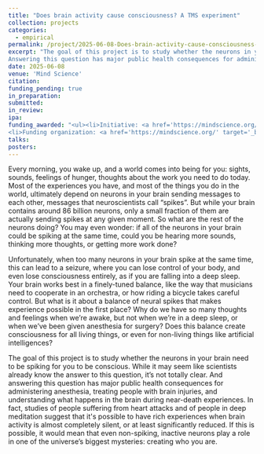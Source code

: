 ```yaml
---
title: "Does brain activity cause consciousness? A TMS experiment"
collection: projects
categories:
  - empirical
permalink: /project/2025-06-08-Does-brain-activity-cause-consciousness-a-tms-experiment
excerpt: "The goal of this project is to study whether the neurons in your brain need to be spiking for you to be conscious.
Answering this question has major public health consequences for administering anesthesia, treating people with brain injuries, and understanding what happens in the brain during near-death experiences."
date: 2025-06-08
venue: 'Mind Science'
citation:
funding_pending: true
in_preparation:
submitted:
in_review:
ipa:
funding_awarded: "<ul><li>Initiative: <a href='https://mindscience.org/brainstorm/' target='_blank'>BrainStorm Neuroscience Pitch Competition</a><b> Semi-finalist</b></li>
<li>Funding organization: <a href='https://mindscience.org/' target='_blank'>Mind Science</a></li></ul>"
talks:
posters:
---
```

Every morning, you wake up, and a world comes into being for you: sights, sounds, feelings of hunger, thoughts about the work you need to do today. Most of the experiences you have, and most of the things you do in the world, ultimately depend on neurons in your brain sending messages to each other, messages that neuroscientists call “spikes”. But while your brain contains around 86 billion neurons, only a small fraction of them are actually sending spikes at any given moment. So what are the rest of the neurons doing? You may even wonder: if all of the neurons in your brain could be spiking at the same time, could you be hearing more sounds, thinking more thoughts, or getting more work done?

Unfortunately, when too many neurons in your brain spike at the same time, this can lead to a seizure, where you can lose control of your body, and even lose consciousness entirely, as if you are falling into a deep sleep. Your brain works best in a finely-tuned balance, like the way that musicians need to cooperate in an orchestra, or how riding a bicycle takes careful control. But what is it about a balance of neural spikes that makes experience possible in the first place? Why do we have so many thoughts and feelings when we’re awake, but not when we’re in a deep sleep, or when we’ve been given anesthesia for surgery? Does this balance create consciousness for all living things, or even for non-living things like artificial intelligences?

The goal of this project is to study whether the neurons in your brain need to be spiking for you to be conscious. While it may seem like scientists already know the answer to this question, it’s not totally clear. And answering this question has major public health consequences for administering anesthesia, treating people with brain injuries, and understanding what happens in the brain during near-death experiences. In fact, studies of people suffering from heart attacks and of people in deep meditation suggest that it's possible to have rich experiences when brain activity is almost completely silent, or at least significantly reduced. If this is possible, it would mean that even non-spiking, inactive neurons play a role in one of the universe’s biggest mysteries: creating who you are.

<!-- <img src="/images/project_2025-06-08_1.png">
<p style="font-size: smaller"><b>Figure 1</b>. Schematic of a single trial of the experimental design for the TMS condition.</p> -->
